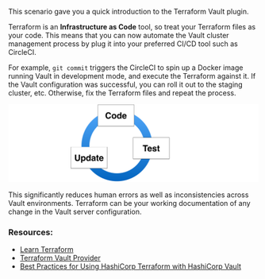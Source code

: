 This scenario gave you a quick introduction to the Terraform Vault plugin.

Terraform is an **Infrastructure as Code** tool, so treat your Terraform files as your code. This means that you can now automate the Vault cluster management process by plug it into your preferred CI/CD tool such as CircleCI.

For example, `git commit` triggers the CircleCI to spin up a Docker image running Vault in development mode, and execute the Terraform against it. If the Vault configuration was successful, you can roll it out to the staging cluster, etc. Otherwise, fix the Terraform files and repeat the process.

![](./assets/img/codify-mgmt-vault.png)

This significantly reduces human errors as well as inconsistencies across Vault environments. Terraform can be your working documentation of any change in the Vault server configuration.


### Resources:

- [Learn Terraform](https://learn.hashicorp.com/terraform)
- [Terraform Vault Provider](https://www.terraform.io/docs/providers/vault/index.html)
- [Best Practices for Using HashiCorp Terraform with HashiCorp Vault](https://www.hashicorp.com/resources/best-practices-using-hashicorp-terraform-with-hashicorp-vault)
